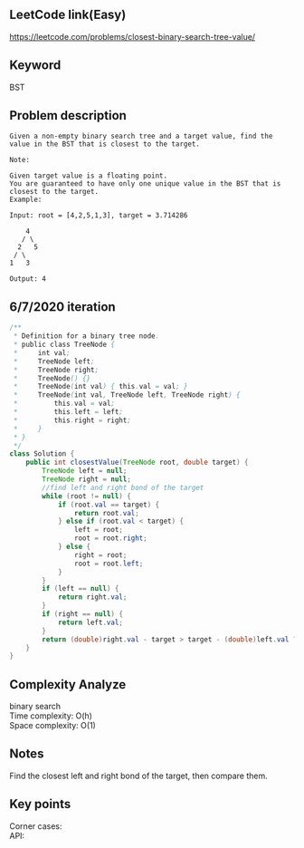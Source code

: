 ## LeetCode link(Easy)
https://leetcode.com/problems/closest-binary-search-tree-value/

## Keyword
BST

## Problem description
```
Given a non-empty binary search tree and a target value, find the value in the BST that is closest to the target.

Note:

Given target value is a floating point.
You are guaranteed to have only one unique value in the BST that is closest to the target.
Example:

Input: root = [4,2,5,1,3], target = 3.714286

    4
   / \
  2   5
 / \
1   3

Output: 4
```
## 6/7/2020 iteration

```java
/**
 * Definition for a binary tree node.
 * public class TreeNode {
 *     int val;
 *     TreeNode left;
 *     TreeNode right;
 *     TreeNode() {}
 *     TreeNode(int val) { this.val = val; }
 *     TreeNode(int val, TreeNode left, TreeNode right) {
 *         this.val = val;
 *         this.left = left;
 *         this.right = right;
 *     }
 * }
 */
class Solution {
    public int closestValue(TreeNode root, double target) {
        TreeNode left = null;
        TreeNode right = null;
        //find left and right bond of the target
        while (root != null) {
            if (root.val == target) {
                return root.val;
            } else if (root.val < target) {
                left = root;
                root = root.right;
            } else {
                right = root;
                root = root.left;
            }
        }
        if (left == null) {
            return right.val;
        }
        if (right == null) {
            return left.val;
        }
        return (double)right.val - target > target - (double)left.val ? left.val : right.val;
    }
}
```

## Complexity Analyze
binary search\
Time complexity: O(h)\
Space complexity: O(1)

## Notes
Find the closest left and right bond of the target, then compare them.

## Key points
Corner cases: \
API: 